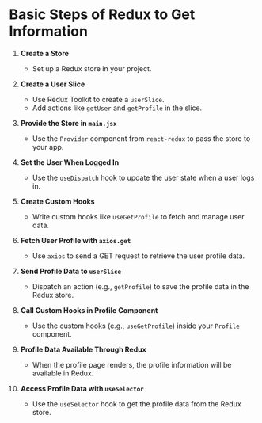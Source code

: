 # Basic Steps of Redux to Get Information

1. **Create a Store**  
   - Set up a Redux store in your project.

2. **Create a User Slice**  
   - Use Redux Toolkit to create a `userSlice`.  
   - Add actions like `getUser` and `getProfile` in the slice.

3. **Provide the Store in `main.jsx`**  
   - Use the `Provider` component from `react-redux` to pass the store to your app.

4. **Set the User When Logged In**  
   - Use the `useDispatch` hook to update the user state when a user logs in.

5. **Create Custom Hooks**  
   - Write custom hooks like `useGetProfile` to fetch and manage user data.

6. **Fetch User Profile with `axios.get`**  
   - Use `axios` to send a GET request to retrieve the user profile data.

7. **Send Profile Data to `userSlice`**  
   - Dispatch an action (e.g., `getProfile`) to save the profile data in the Redux store.

8. **Call Custom Hooks in Profile Component**  
   - Use the custom hooks (e.g., `useGetProfile`) inside your `Profile` component.

9. **Profile Data Available Through Redux**  
   - When the profile page renders, the profile information will be available in Redux.

10. **Access Profile Data with `useSelector`**  
    - Use the `useSelector` hook to get the profile data from the Redux store.



    